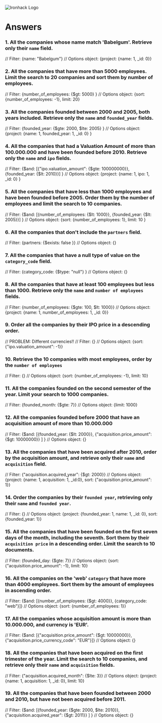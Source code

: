 ![Ironhack Logo](https://i.imgur.com/1QgrNNw.png)

# Answers

### 1. All the companies whose name match 'Babelgum'. Retrieve only their `name` field.

// Filter:
{name: "Babelgum"}
// Options object:
{project: {name: 1, \_id: 0}}

### 2. All the companies that have more than 5000 employees. Limit the search to 20 companies and sort them by **number of employees**.

// Filter:
{number_of_employees: {$gt: 5000} }
// Options object:
{sort: {number_of_employees: -1}, limit: 20}

### 3. All the companies founded between 2000 and 2005, both years included. Retrieve only the `name` and `founded_year` fields.

// Filter:
{founded_year: {$gte: 2000, $lte: 2005} }
// Options object:
{project: {name: 1, founded_year: 1, \_id: 0} }

### 4. All the companies that had a Valuation Amount of more than 100.000.000 and have been founded before 2010. Retrieve only the `name` and `ipo` fields.

// Filter:
{$and: [{"ipo.valuation_amount": {$gte: 100000000}}, {founded_year: {$lt: 2010}}] }
// Options object:
{project: {name: 1, ipo: 1, \_id: 0} }

### 5. All the companies that have less than 1000 employees and have been founded before 2005. Order them by the number of employees and limit the search to 10 companies.

// Filter:
{$and: [{number_of_employees: {$lt: 1000}}, {founded_year: {$lt: 2005}}] }
// Options object:
{sort: {number_of_employees: 1}, limit: 10 }

### 6. All the companies that don't include the `partners` field.

// Filter:
{partners: {$exists: false }}
// Options object:
{}

### 7. All the companies that have a null type of value on the `category_code` field.

// Filter:
{category_code: {$type: "null"} }
// Options object:
{}

### 8. All the companies that have at least 100 employees but less than 1000. Retrieve only the `name` and `number of employees` fields.

// Filter:
{number_of_employees: {$gte: 100, $lt: 1000}}
// Options object:
{project: {name: 1, number_of_employees: 1, \_id: 0}}

### 9. Order all the companies by their IPO price in a descending order.

// PROBLEM: Different currencies!!
// Filter:
{}
// Options object:
{sort: {"ipo.valuation_amount": -1}}

### 10. Retrieve the 10 companies with most employees, order by the `number of employees`

// Filter:
{}
// Options object:
{sort: {number_of_employees: -1}, limit: 10}

### 11. All the companies founded on the second semester of the year. Limit your search to 1000 companies.

// Filter:
{founded_month: {$gte: 7}}
// Options object:
{limit: 1000}

### 12. All the companies founded before 2000 that have an acquisition amount of more than 10.000.000

// Filter:
{$and: [{founded_year: {$lt: 2000}}, {"acquisition.price_amount": {$gt: 10000000}} ] }
// Options object:
{}

### 13. All the companies that have been acquired after 2010, order by the acquisition amount, and retrieve only their `name` and `acquisition` field.

// Filter:
{"acquisition.acquired_year": {$gt: 2000}}
// Options object:
{project: {name: 1, acquisition: 1, \_id:0}, sort: {"acquisition.price_amount": 1}}

### 14. Order the companies by their `founded year`, retrieving only their `name` and `founded year`.

// Filter:
{}
// Options object:
{project: {founded_year: 1, name: 1, \_id: 0}, sort: {founded_year: 1}}

### 15. All the companies that have been founded on the first seven days of the month, including the seventh. Sort them by their `acquisition price` in a descending order. Limit the search to 10 documents.

// Filter:
{founded_day: {$gte: 7}}
// Options object:
{sort: {"acquisition.price_amount": -1}, limit: 10}

### 16. All the companies on the 'web' `category` that have more than 4000 employees. Sort them by the amount of employees in ascending order.

// Filter:
{$and: [{number_of_employees: {$gt: 4000}}, {category_code: "web"}]}
// Options object:
{sort: {number_of_employees: 1}}

### 17. All the companies whose acquisition amount is more than 10.000.000, and currency is 'EUR'.

// Filter:
{$and: [{"acquisition.price_amount": {$gt: 10000000}}, {"acquisition.price_currency_code": "EUR"}]}
// Options object:
{}

### 18. All the companies that have been acquired on the first trimester of the year. Limit the search to 10 companies, and retrieve only their `name` and `acquisition` fields.

// Filter:
{"acquisition.acquired_month": {$lte: 3}}
// Options object:
{project: {name: 1, acquisition: 1, \_id: 0}, limit: 10}

### 19. All the companies that have been founded between 2000 and 2010, but have not been acquired before 2011.

// Filter:
{$and: [{founded_year: {$gte: 2000, $lte: 2010}}, {"acquisition.acquired_year": {$gt: 2011}} ] }
// Options object:
{}
